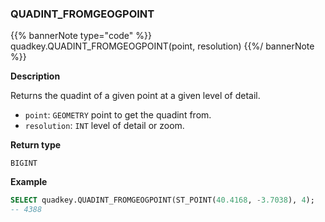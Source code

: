 ### QUADINT_FROMGEOGPOINT

{{% bannerNote type="code" %}}
quadkey.QUADINT_FROMGEOGPOINT(point, resolution)
{{%/ bannerNote %}}

**Description**

Returns the quadint of a given point at a given level of detail.

* `point`: `GEOMETRY` point to get the quadint from.
* `resolution`: `INT` level of detail or zoom.

**Return type**

`BIGINT`

**Example**

```sql
SELECT quadkey.QUADINT_FROMGEOGPOINT(ST_POINT(40.4168, -3.7038), 4);
-- 4388
```